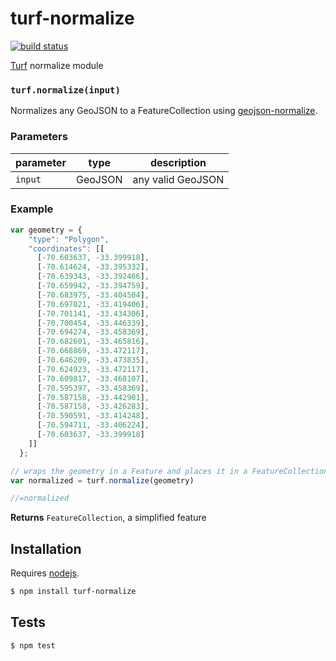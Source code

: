 # turf-normalize

[![build status](https://secure.travis-ci.org/Turfjs/turf-normalize.png)](http://travis-ci.org/Turfjs/turf-normalize)

[Turf](http://turfjs.org/) normalize module


### `turf.normalize(input)`

Normalizes any GeoJSON to a FeatureCollection using [geojson-normalize](https://github.com/mapbox/geojson-normalize).


### Parameters

| parameter | type    | description       |
| --------- | ------- | ----------------- |
| `input`   | GeoJSON | any valid GeoJSON |


### Example

```js
var geometry = {
    "type": "Polygon",
    "coordinates": [[
      [-70.603637, -33.399918],
      [-70.614624, -33.395332],
      [-70.639343, -33.392466],
      [-70.659942, -33.394759],
      [-70.683975, -33.404504],
      [-70.697021, -33.419406],
      [-70.701141, -33.434306],
      [-70.700454, -33.446339],
      [-70.694274, -33.458369],
      [-70.682601, -33.465816],
      [-70.668869, -33.472117],
      [-70.646209, -33.473835],
      [-70.624923, -33.472117],
      [-70.609817, -33.468107],
      [-70.595397, -33.458369],
      [-70.587158, -33.442901],
      [-70.587158, -33.426283],
      [-70.590591, -33.414248],
      [-70.594711, -33.406224],
      [-70.603637, -33.399918]
    ]]
  };

// wraps the geometry in a Feature and places it in a FeatureCollection
var normalized = turf.normalize(geometry)

//=normalized
```


**Returns** `FeatureCollection`, a simplified feature

## Installation

Requires [nodejs](http://nodejs.org/).

```sh
$ npm install turf-normalize
```

## Tests

```sh
$ npm test
```


